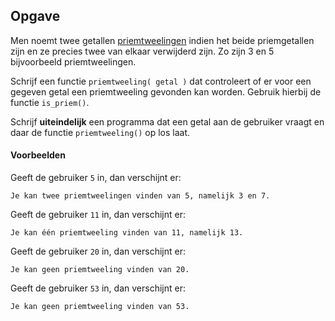 ## Opgave

Men noemt twee getallen <a href="https://nl.wikipedia.org/wiki/Priemtweeling" target="_blank">priemtweelingen</a> indien het beide priemgetallen zijn en ze precies twee van elkaar verwijderd zijn. Zo zijn 3 en 5 bijvoorbeeld priemtweelingen.

Schrijf een functie `priemtweeling( getal )` dat controleert of er voor een gegeven getal een priemtweeling gevonden kan worden. Gebruik hierbij de functie `is_priem()`.

Schrijf **uiteindelijk** een programma dat een getal aan de gebruiker vraagt en daar de functie `priemtweeling()` op los laat.

#### Voorbeelden

Geeft de gebruiker `5` in, dan verschijnt er:
```
Je kan twee priemtweelingen vinden van 5, namelijk 3 en 7.
```

Geeft de gebruiker `11` in, dan verschijnt er:
```
Je kan één priemtweeling vinden van 11, namelijk 13.
```

Geeft de gebruiker `20` in, dan verschijnt er:
```
Je kan geen priemtweeling vinden van 20.
```

Geeft de gebruiker `53` in, dan verschijnt er:
```
Je kan geen priemtweeling vinden van 53.
```